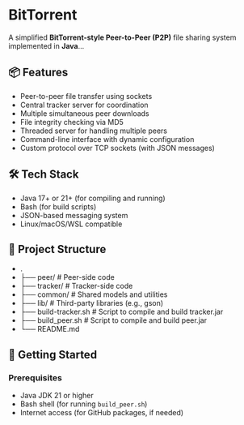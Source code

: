 # BitTorrent
A simplified **BitTorrent-style Peer-to-Peer (P2P)** file sharing system implemented in **Java**...


## 📦 Features

- Peer-to-peer file transfer using sockets
- Central tracker server for coordination
- Multiple simultaneous peer downloads
- File integrity checking via MD5
- Threaded server for handling multiple peers
- Command-line interface with dynamic configuration
- Custom protocol over TCP sockets (with JSON messages)


## 🛠️ Tech Stack

- Java 17+ or 21+ (for compiling and running)
- Bash (for build scripts)
- JSON-based messaging system
- Linux/macOS/WSL compatible



## 🧾 Project Structure

- .
- ├── peer/ # Peer-side code
- ├── tracker/ # Tracker-side code
- ├── common/ # Shared models and utilities
- ├── lib/ # Third-party libraries (e.g., gson)
- ├── build-tracker.sh # Script to compile and build tracker.jar
- ├── build_peer.sh # Script to compile and build peer.jar
- └── README.md


## 🚀 Getting Started

### Prerequisites

- Java JDK 21 or higher
- Bash shell (for running `build_peer.sh`)
- Internet access (for GitHub packages, if needed)

